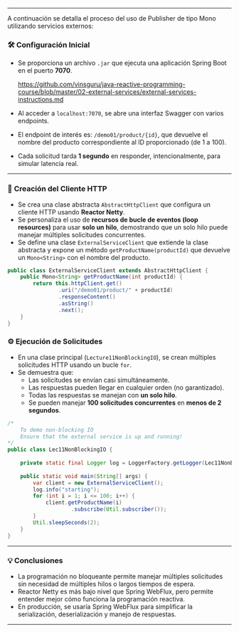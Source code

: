 
---

A continuación se detalla el proceso del uso de Publisher de tipo Mono utilizando servicios externos:

### 🛠️ **Configuración Inicial**

- Se proporciona un archivo `.jar` que ejecuta una aplicación Spring Boot en el puerto **7070**.

	https://github.com/vinsguru/java-reactive-programming-course/blob/master/02-external-services/external-services-instructions.md

- Al acceder a `localhost:7070`, se abre una interfaz Swagger con varios endpoints.
- El endpoint de interés es: `/demo01/product/{id}`, que devuelve el nombre del producto correspondiente al ID proporcionado (de 1 a 100).
- Cada solicitud tarda **1 segundo** en responder, intencionalmente, para simular latencia real.

---
### 🧱 **Creación del Cliente HTTP**

- Se crea una clase abstracta `AbstractHttpClient` que configura un cliente HTTP usando **Reactor Netty**.
- Se personaliza el uso de **recursos de bucle de eventos (loop resources)** para usar **solo un hilo**, demostrando que un solo hilo puede manejar múltiples solicitudes concurrentes.
- Se define una clase `ExternalServiceClient` que extiende la clase abstracta y expone un método `getProductName(productId)` que devuelve un `Mono<String>` con el nombre del producto.

```java
public class ExternalServiceClient extends AbstractHttpClient {  
    public Mono<String> getProductName(int productId) {  
        return this.httpClient.get()  
                .uri("/demo01/product/" + productId)  
                .responseContent()  
                .asString()  
                .next();  
    }  
}
```

### ⚙️ **Ejecución de Solicitudes**

- En una clase principal (`Lecture11NonBlockingIO`), se crean múltiples solicitudes HTTP usando un bucle `for`.
- Se demuestra que:
    - Las solicitudes se envían casi simultáneamente.
    - Las respuestas pueden llegar en cualquier orden (no garantizado).
    - Todas las respuestas se manejan con **un solo hilo**.
    - Se pueden manejar **100 solicitudes concurrentes** en **menos de 2 segundos**.

```java
/*  
    To demo non-blocking IO    
    Ensure that the external service is up and running! 
*/
public class Lec11NonBlockingIO {  
  
    private static final Logger log = LoggerFactory.getLogger(Lec11NonBlockingIO.class);  
  
    public static void main(String[] args) {    
        var client = new ExternalServiceClient();    
        log.info("starting");  
        for (int i = 1; i <= 100; i++) {  
            client.getProductName(i)  
                    .subscribe(Util.subscriber());  
        }    
        Util.sleepSeconds(2);  
    }    
}
```

---

### 💡 **Conclusiones**

- La programación no bloqueante permite manejar múltiples solicitudes sin necesidad de múltiples hilos o largos tiempos de espera.
- Reactor Netty es más bajo nivel que Spring WebFlux, pero permite entender mejor cómo funciona la programación reactiva.
- En producción, se usaría Spring WebFlux para simplificar la serialización, deserialización y manejo de respuestas.

---